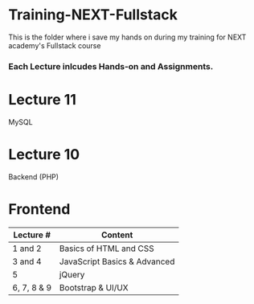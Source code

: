 # Training-NEXT-Fullstack
This is the folder where i save my hands on during my training for NEXT academy's Fullstack course
### Each Lecture inlcudes Hands-on and Assignments.
# Lecture 11






MySQL
# Lecture 10
Backend (PHP)
# Frontend
Lecture #     | Content
------------- | -------------
1 and 2  | Basics of HTML and CSS
3 and 4  | JavaScript Basics & Advanced
5           | jQuery
6, 7, 8 & 9 | Bootstrap & UI/UX